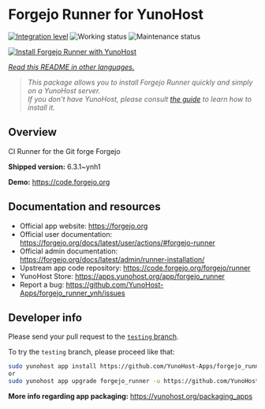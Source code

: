 <!--
N.B.: This README was automatically generated by <https://github.com/YunoHost/apps/tree/master/tools/readme_generator>
It shall NOT be edited by hand.
-->

# Forgejo Runner for YunoHost

[![Integration level](https://apps.yunohost.org/badge/integration/forgejo_runner)](https://ci-apps.yunohost.org/ci/apps/forgejo_runner/)
![Working status](https://apps.yunohost.org/badge/state/forgejo_runner)
![Maintenance status](https://apps.yunohost.org/badge/maintained/forgejo_runner)

[![Install Forgejo Runner with YunoHost](https://install-app.yunohost.org/install-with-yunohost.svg)](https://install-app.yunohost.org/?app=forgejo_runner)

*[Read this README in other languages.](./ALL_README.md)*

> *This package allows you to install Forgejo Runner quickly and simply on a YunoHost server.*  
> *If you don't have YunoHost, please consult [the guide](https://yunohost.org/install) to learn how to install it.*

## Overview

CI Runner for the Git forge Forgejo

**Shipped version:** 6.3.1~ynh1

**Demo:** <https://code.forgejo.org>
## Documentation and resources

- Official app website: <https://forgejo.org>
- Official user documentation: <https://forgejo.org/docs/latest/user/actions/#forgejo-runner>
- Official admin documentation: <https://forgejo.org/docs/latest/admin/runner-installation/>
- Upstream app code repository: <https://code.forgejo.org/forgejo/runner>
- YunoHost Store: <https://apps.yunohost.org/app/forgejo_runner>
- Report a bug: <https://github.com/YunoHost-Apps/forgejo_runner_ynh/issues>

## Developer info

Please send your pull request to the [`testing` branch](https://github.com/YunoHost-Apps/forgejo_runner_ynh/tree/testing).

To try the `testing` branch, please proceed like that:

```bash
sudo yunohost app install https://github.com/YunoHost-Apps/forgejo_runner_ynh/tree/testing --debug
or
sudo yunohost app upgrade forgejo_runner -u https://github.com/YunoHost-Apps/forgejo_runner_ynh/tree/testing --debug
```

**More info regarding app packaging:** <https://yunohost.org/packaging_apps>
